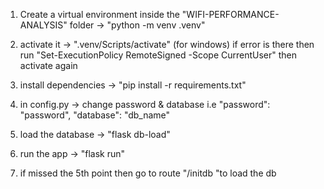 1. Create a virtual environment inside the "WIFI-PERFORMANCE-ANALYSIS" folder -> "python -m venv .venv"
2. activate it -> ".venv/Scripts/activate" (for windows)
            if error is there then run "Set-ExecutionPolicy RemoteSigned -Scope CurrentUser" then activate again
3. install dependencies -> "pip install -r requirements.txt"
4. in config.py -> change password & database 
                i.e 
                "password": "password",
                "database": "db_name"
5. load the database -> "flask db-load"
6. run the app -> "flask run"

7. if missed the 5th point then go to route "/initdb "to load the db

